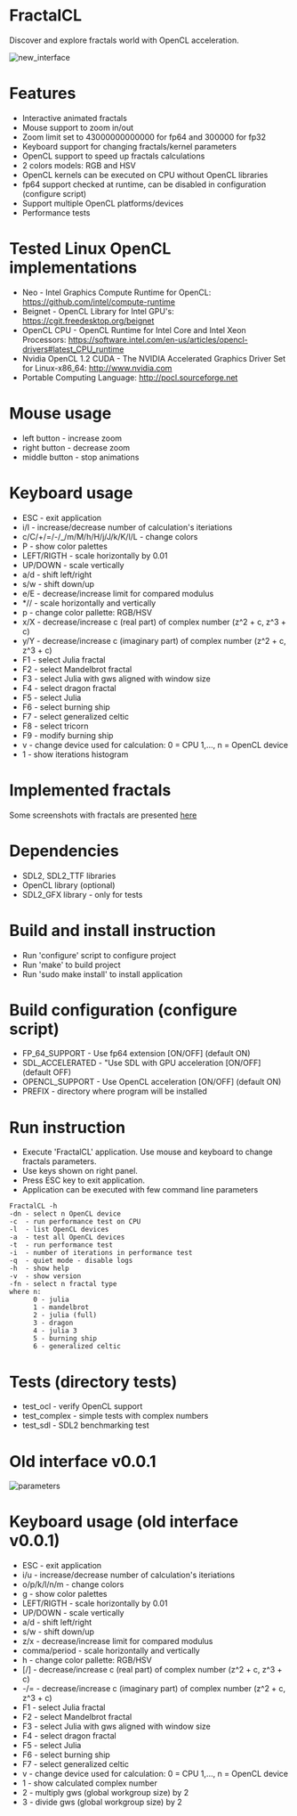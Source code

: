 # FractalCL

Discover and explore fractals world with OpenCL acceleration.

![new_interface](new_interface.png)

# Features

* Interactive animated fractals
* Mouse support to zoom in/out
* Zoom limit set to 43000000000000 for fp64 and 300000 for fp32
* Keyboard support for changing fractals/kernel parameters
* OpenCL support to speed up fractals calculations
* 2 colors models: RGB and HSV
* OpenCL kernels can be executed on CPU without OpenCL libraries
* fp64 support checked at runtime, can be disabled in configuration (configure script)
* Support multiple OpenCL platforms/devices
* Performance tests

# Tested Linux OpenCL implementations

* Neo - Intel Graphics Compute Runtime for OpenCL: https://github.com/intel/compute-runtime
* Beignet - OpenCL Library for Intel GPU's: https://cgit.freedesktop.org/beignet
* OpenCL CPU - OpenCL Runtime for Intel Core and Intel Xeon Processors: https://software.intel.com/en-us/articles/opencl-drivers#latest_CPU_runtime
* Nvidia OpenCL 1.2 CUDA - The NVIDIA Accelerated Graphics Driver Set for Linux-x86_64: http://www.nvidia.com
* Portable Computing Language: http://pocl.sourceforge.net

# Mouse usage

* left button - increase zoom
* right button - decrease zoom
* middle button - stop animations

# Keyboard usage

* ESC - exit application
* i/I - increase/decrease number of calculation's iteriations
* c/C/+/=/-/\_/m/M/h/H/j/J/k/K/l/L - change colors
* P - show color palettes
* LEFT/RIGTH - scale horizontally by 0.01
* UP/DOWN - scale vertically
* a/d - shift left/right
* s/w - shift down/up
* e/E - decrease/increase limit for compared modulus
* \*/\/ - scale horizontally and vertically
* p - change color pallette: RGB/HSV
* x/X - decrease/increase c (real part) of complex number (z^2 + c, z^3 + c)
* y/Y - decrease/increase c (imaginary part) of complex number (z^2 + c, z^3 + c)
* F1 - select Julia fractal
* F2 - select Mandelbrot fractal
* F3 - select Julia with gws aligned with window size
* F4 - select dragon fractal
* F5 - select Julia
* F6 - select burning ship
* F7 - select generalized celtic
* F8 - select tricorn
* F9 - modify burning ship
* v - change device used for calculation:
      0 = CPU
      1,..., n = OpenCL device
* 1 - show iterations histogram

# Implemented fractals

Some screenshots with fractals are presented [here](fractals.md)

# Dependencies

* SDL2, SDL2_TTF libraries
* OpenCL library (optional)
* SDL2_GFX library - only for tests

# Build and install instruction

* Run 'configure' script to configure project
* Run 'make' to build project
* Run 'sudo make install' to install application

# Build configuration (configure script)

* FP_64_SUPPORT - Use fp64 extension [ON/OFF] (default ON)
* SDL_ACCELERATED - "Use SDL with GPU acceleration [ON/OFF] (default OFF)
* OPENCL_SUPPORT - Use OpenCL acceleration [ON/OFF] (default ON)
* PREFIX - directory where program will be installed

# Run instruction

* Execute 'FractalCL' application. Use mouse and keyboard to change fractals parameters.
* Use keys shown on right panel.
* Press ESC key to exit application.
* Application can be executed with few command line parameters
```
FractalCL -h
-dn - select n OpenCL device
-c  - run performance test on CPU
-l  - list OpenCL devices
-a  - test all OpenCL devices
-t  - run performance test
-i  - number of iterations in performance test
-q  - quiet mode - disable logs
-h  - show help
-v  - show version
-fn - select n fractal type
where n:
      0 - julia
      1 - mandelbrot
      2 - julia (full)
      3 - dragon
      4 - julia 3
      5 - burning ship
      6 - generalized celtic
```

# Tests (directory tests)

* test_ocl - verify OpenCL support
* test_complex - simple tests with complex numbers
* test_sdl - SDL2 benchmarking test

# Old interface v0.0.1

![parameters](parameters.png)

# Keyboard usage (old interface v0.0.1)

* ESC - exit application
* i/u - increase/decrease number of calculation's iteriations
* o/p/k/l/n/m - change colors
* g - show color palettes
* LEFT/RIGTH - scale horizontally by 0.01
* UP/DOWN - scale vertically
* a/d - shift left/right
* s/w - shift down/up
* z/x - decrease/increase limit for compared modulus
* comma/period - scale horizontally and vertically
* h - change color pallette: RGB/HSV
* [/] - decrease/increase c (real part) of complex number (z^2 + c, z^3 + c)
* -/= - decrease/increase c (imaginary part) of complex number (z^2 + c, z^3 + c)
* F1 - select Julia fractal
* F2 - select Mandelbrot fractal
* F3 - select Julia with gws aligned with window size
* F4 - select dragon fractal
* F5 - select Julia
* F6 - select burning ship
* F7 - select generalized celtic
* v - change device used for calculation:
      0 = CPU
      1,..., n = OpenCL device
* 1 - show calculated complex number
* 2 - multiply gws (global workgroup size) by 2
* 3 - divide gws (global workgroup size) by 2

